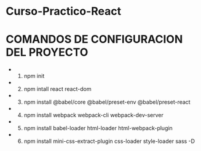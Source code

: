 # Curso-Practico-React

# COMANDOS DE CONFIGURACION DEL PROYECTO
- 1. npm init 
- 2. npm intall react react-dom
- 3. npm install @babel/core @babel/preset-env @babel/preset-react
- 4. npm install webpack webpack-cli webpack-dev-server
- 5. npm install babel-loader html-loader html-webpack-plugin 
- 6. npm install mini-css-extract-plugin css-loader style-loader sass -D